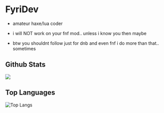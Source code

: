 # FyriDev

- amateur haxe/lua coder

- i will NOT work on your fnf mod.. unless i know you then maybe

- btw you shouldnt follow just for dnb and even fnf i do more than that.. sometimes

## Github Stats
![](https://github-readme-stats.vercel.app/api?username=Fyrid19&show_icons=true&hide_border=true&rank_icon=github&bg_color=00000000)

## Top Languages
![Top Langs](https://github-readme-stats.vercel.app/api/top-langs/?username=Fyrid19&theme=dark&size_weight=0.5&count_weight=0.5&layout=donut-vertical&hide_border=true&bg_color=00000000)
